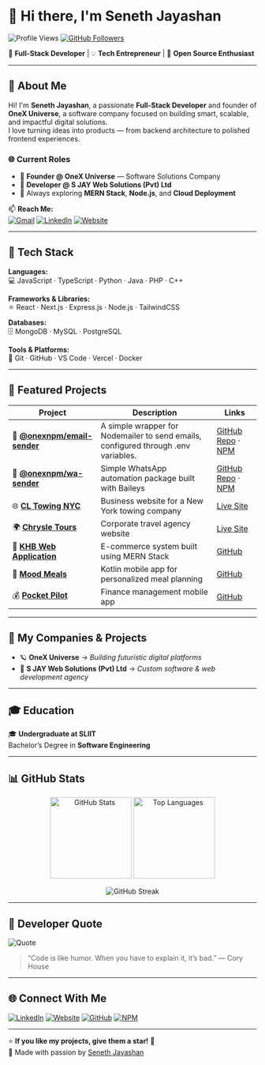 # 👋 Hi there, I'm **Seneth Jayashan**  
![Profile Views](https://komarev.com/ghpvc/?username=Seneth-Jayashan&color=blue)
[![GitHub Followers](https://img.shields.io/github/followers/Seneth-Jayashan?style=social)](https://github.com/Seneth-Jayashan)

🚀 **Full-Stack Developer** | 💡 **Tech Entrepreneur** | 🌱 **Open Source Enthusiast**

---

## 💼 About Me

Hi! I'm **Seneth Jayashan**, a passionate **Full-Stack Developer** and founder of **OneX Universe**, a software company focused on building smart, scalable, and impactful digital solutions.  
I love turning ideas into products — from backend architecture to polished frontend experiences.

### 🌐 Current Roles
- 🔭 **Founder @ OneX Universe** — Software Solutions Company  
- 🧠 **Developer @ S JAY Web Solutions (Pvt) Ltd**  
- 💬 Always exploring **MERN Stack**, **Node.js**, and **Cloud Deployment**

📫 **Reach Me:**  
[![Gmail](https://img.shields.io/badge/Gmail-red)](mailto:sjayashan35@gmail.com)
[![LinkedIn](https://img.shields.io/badge/LinkedIn-blue)](https://www.linkedin.com/in/seneth-jayashan/)
[![Website](https://img.shields.io/badge/Website-green)](https://sjaywebsolutions.lk)

---

## 🧠 Tech Stack

**Languages:**  
💻 JavaScript · TypeScript · Python · Java · PHP · C++

**Frameworks & Libraries:**  
⚛️ React · Next.js · Express.js · Node.js · TailwindCSS  

**Databases:**  
🗄️ MongoDB · MySQL · PostgreSQL  

**Tools & Platforms:**  
🧰 Git · GitHub · VS Code · Vercel · Docker  

---

## 🚀 Featured Projects

| Project | Description | Links |
|----------|--------------|-------|
| 🧩 **[@onexnpm/email-sender](https://www.npmjs.com/package/@onexnpm/email-sender)** | A simple wrapper for Nodemailer to send emails, configured through .env variables. | [GitHub Repo](https://github.com/Seneth-Jayashan/email-sender) · [NPM](https://www.npmjs.com/package/@onexnpm/email-sender) |
| 🧩 **[@onexnpm/wa-sender](https://www.npmjs.com/package/@onexnpm/wa-sender)** | Simple WhatsApp automation package built with Baileys | [GitHub Repo](https://github.com/Seneth-Jayashan/wa-sender) · [NPM](https://www.npmjs.com/package/@onexnpm/wa-sender) |
| 🌐 [**CL Towing NYC**](https://cltowingnyc.com) | Business website for a New York towing company | [Live Site](https://cltowingnyc.com) |
| 🌍 [**Chrysle Tours**](https://chrysletours.com) | Corporate travel agency website | [Live Site](https://chrysletours.com) |
| 🛒 [**KHB Web Application**](https://github.com/Seneth-Jayashan/KHB-Web-Application) | E-commerce system built using MERN Stack | [GitHub](https://github.com/Seneth-Jayashan/KHB-Web-Application) |
| 📱 [**Mood Meals**](https://github.com/Seneth-Jayashan/Mood-Meals) | Kotlin mobile app for personalized meal planning | [GitHub](https://github.com/Seneth-Jayashan/Mood-Meals) |
| 💰 [**Pocket Pilot**](https://github.com/Seneth-Jayashan/Pocket-Pilot) | Finance management mobile app | [GitHub](https://github.com/Seneth-Jayashan/Pocket-Pilot) |

---

## 🏢 My Companies & Projects

- 🪐 **OneX Universe** → *Building futuristic digital platforms*  
- 🧭 **S JAY Web Solutions (Pvt) Ltd** → *Custom software & web development agency*  

---

## 🎓 Education

🎓 **Undergraduate at SLIIT**  
Bachelor’s Degree in **Software Engineering**

---

## 📊 GitHub Stats

<p align="center">
  <img src="https://github-readme-stats.vercel.app/api?username=Seneth-Jayashan&show_icons=true&theme=radical" alt="GitHub Stats" height="165" />
  <img src="https://github-readme-stats.vercel.app/api/top-langs/?username=Seneth-Jayashan&layout=compact&theme=radical" alt="Top Languages" height="165" />
</p>

<p align="center">
  <img src="https://github-readme-streak-stats.herokuapp.com/?user=Seneth-Jayashan&theme=radical" alt="GitHub Streak" />
</p>

---

## 💬 Developer Quote

![Quote](https://quotes-github-readme.vercel.app/api?type=horizontal&theme=radical)

> “Code is like humor. When you have to explain it, it’s bad.” — Cory House

---

## 🌐 Connect With Me

[![LinkedIn](https://img.shields.io/badge/LinkedIn-Connect-blue)](https://www.linkedin.com/in/seneth-jayashan/)
[![Website](https://img.shields.io/badge/Website-Visit-green)](https://sjaywebsolutions.lk)
[![GitHub](https://img.shields.io/badge/GitHub-Follow-black)](https://github.com/Seneth-Jayashan)
[![NPM](https://img.shields.io/badge/NPM-Package-red)](https://www.npmjs.com/package/@onexnpm)

---

⭐ **If you like my projects, give them a star!** 🌟  
💖 Made with passion by [Seneth Jayashan](https://github.com/Seneth-Jayashan)
